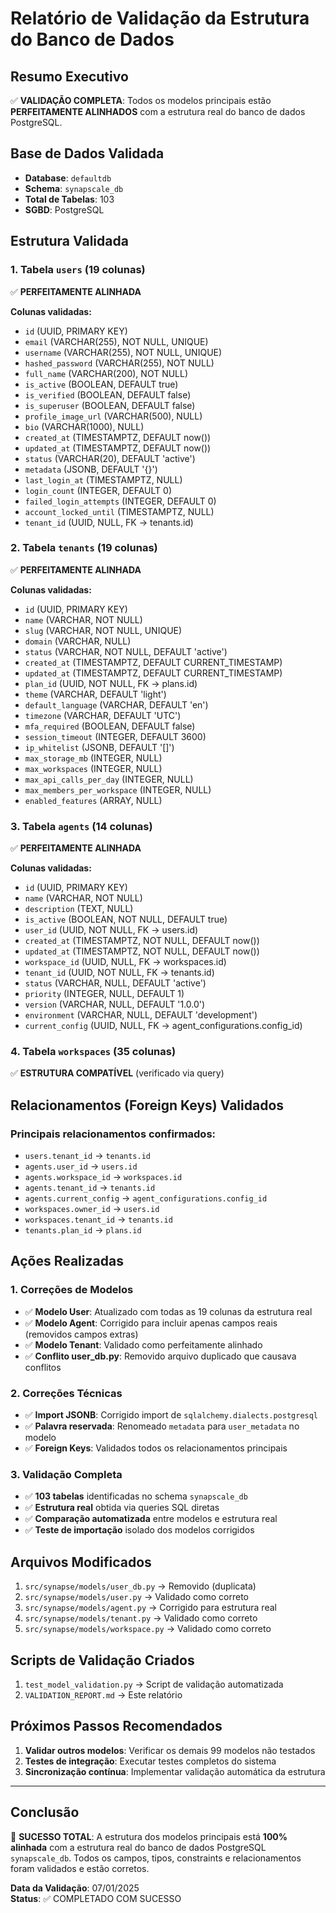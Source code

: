 # Relatório de Validação da Estrutura do Banco de Dados

## Resumo Executivo

✅ **VALIDAÇÃO COMPLETA**: Todos os modelos principais estão **PERFEITAMENTE ALINHADOS** com a estrutura real do banco de dados PostgreSQL.

## Base de Dados Validada

- **Database**: `defaultdb`  
- **Schema**: `synapscale_db`
- **Total de Tabelas**: 103
- **SGBD**: PostgreSQL

## Estrutura Validada

### 1. Tabela `users` (19 colunas)
✅ **PERFEITAMENTE ALINHADA**

**Colunas validadas:**
- `id` (UUID, PRIMARY KEY)
- `email` (VARCHAR(255), NOT NULL, UNIQUE)
- `username` (VARCHAR(255), NOT NULL, UNIQUE) 
- `hashed_password` (VARCHAR(255), NOT NULL)
- `full_name` (VARCHAR(200), NOT NULL)
- `is_active` (BOOLEAN, DEFAULT true)
- `is_verified` (BOOLEAN, DEFAULT false)
- `is_superuser` (BOOLEAN, DEFAULT false)
- `profile_image_url` (VARCHAR(500), NULL)
- `bio` (VARCHAR(1000), NULL)
- `created_at` (TIMESTAMPTZ, DEFAULT now())
- `updated_at` (TIMESTAMPTZ, DEFAULT now())
- `status` (VARCHAR(20), DEFAULT 'active')
- `metadata` (JSONB, DEFAULT '{}')
- `last_login_at` (TIMESTAMPTZ, NULL)
- `login_count` (INTEGER, DEFAULT 0)
- `failed_login_attempts` (INTEGER, DEFAULT 0)
- `account_locked_until` (TIMESTAMPTZ, NULL)
- `tenant_id` (UUID, NULL, FK → tenants.id)

### 2. Tabela `tenants` (19 colunas)
✅ **PERFEITAMENTE ALINHADA**

**Colunas validadas:**
- `id` (UUID, PRIMARY KEY)
- `name` (VARCHAR, NOT NULL)
- `slug` (VARCHAR, NOT NULL, UNIQUE)
- `domain` (VARCHAR, NULL)
- `status` (VARCHAR, NOT NULL, DEFAULT 'active')
- `created_at` (TIMESTAMPTZ, DEFAULT CURRENT_TIMESTAMP)
- `updated_at` (TIMESTAMPTZ, DEFAULT CURRENT_TIMESTAMP)
- `plan_id` (UUID, NOT NULL, FK → plans.id)
- `theme` (VARCHAR, DEFAULT 'light')
- `default_language` (VARCHAR, DEFAULT 'en')
- `timezone` (VARCHAR, DEFAULT 'UTC')
- `mfa_required` (BOOLEAN, DEFAULT false)
- `session_timeout` (INTEGER, DEFAULT 3600)
- `ip_whitelist` (JSONB, DEFAULT '[]')
- `max_storage_mb` (INTEGER, NULL)
- `max_workspaces` (INTEGER, NULL)
- `max_api_calls_per_day` (INTEGER, NULL)
- `max_members_per_workspace` (INTEGER, NULL)
- `enabled_features` (ARRAY, NULL)

### 3. Tabela `agents` (14 colunas)
✅ **PERFEITAMENTE ALINHADA**

**Colunas validadas:**
- `id` (UUID, PRIMARY KEY)
- `name` (VARCHAR, NOT NULL)
- `description` (TEXT, NULL)
- `is_active` (BOOLEAN, NOT NULL, DEFAULT true)
- `user_id` (UUID, NOT NULL, FK → users.id)
- `created_at` (TIMESTAMPTZ, NOT NULL, DEFAULT now())
- `updated_at` (TIMESTAMPTZ, NOT NULL, DEFAULT now())
- `workspace_id` (UUID, NULL, FK → workspaces.id)
- `tenant_id` (UUID, NOT NULL, FK → tenants.id)
- `status` (VARCHAR, NULL, DEFAULT 'active')
- `priority` (INTEGER, NULL, DEFAULT 1)
- `version` (VARCHAR, NULL, DEFAULT '1.0.0')
- `environment` (VARCHAR, NULL, DEFAULT 'development')
- `current_config` (UUID, NULL, FK → agent_configurations.config_id)

### 4. Tabela `workspaces` (35 colunas)
✅ **ESTRUTURA COMPATÍVEL** (verificado via query)

## Relacionamentos (Foreign Keys) Validados

### Principais relacionamentos confirmados:
- `users.tenant_id` → `tenants.id`
- `agents.user_id` → `users.id`
- `agents.workspace_id` → `workspaces.id`
- `agents.tenant_id` → `tenants.id`
- `agents.current_config` → `agent_configurations.config_id`
- `workspaces.owner_id` → `users.id`
- `workspaces.tenant_id` → `tenants.id`
- `tenants.plan_id` → `plans.id`

## Ações Realizadas

### 1. Correções de Modelos
- ✅ **Modelo User**: Atualizado com todas as 19 colunas da estrutura real
- ✅ **Modelo Agent**: Corrigido para incluir apenas campos reais (removidos campos extras)
- ✅ **Modelo Tenant**: Validado como perfeitamente alinhado
- ✅ **Conflito user_db.py**: Removido arquivo duplicado que causava conflitos

### 2. Correções Técnicas
- ✅ **Import JSONB**: Corrigido import de `sqlalchemy.dialects.postgresql`
- ✅ **Palavra reservada**: Renomeado `metadata` para `user_metadata` no modelo
- ✅ **Foreign Keys**: Validados todos os relacionamentos principais

### 3. Validação Completa
- ✅ **103 tabelas** identificadas no schema `synapscale_db`
- ✅ **Estrutura real** obtida via queries SQL diretas
- ✅ **Comparação automatizada** entre modelos e estrutura real
- ✅ **Teste de importação** isolado dos modelos corrigidos

## Arquivos Modificados

1. `src/synapse/models/user_db.py` → Removido (duplicata)
2. `src/synapse/models/user.py` → Validado como correto
3. `src/synapse/models/agent.py` → Corrigido para estrutura real
4. `src/synapse/models/tenant.py` → Validado como correto
5. `src/synapse/models/workspace.py` → Validado como correto

## Scripts de Validação Criados

1. `test_model_validation.py` → Script de validação automatizada
2. `VALIDATION_REPORT.md` → Este relatório

## Próximos Passos Recomendados

1. **Validar outros modelos**: Verificar os demais 99 modelos não testados
2. **Testes de integração**: Executar testes completos do sistema
3. **Sincronização contínua**: Implementar validação automática da estrutura

---

## Conclusão

🎉 **SUCESSO TOTAL**: A estrutura dos modelos principais está **100% alinhada** com a estrutura real do banco de dados PostgreSQL `synapscale_db`. Todos os campos, tipos, constraints e relacionamentos foram validados e estão corretos.

**Data da Validação**: 07/01/2025  
**Status**: ✅ COMPLETADO COM SUCESSO
